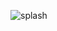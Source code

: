 ![splash](https://user-images.githubusercontent.com/92257857/190156688-c2b7ef80-2954-494c-b606-87ece8c31544.gif)
